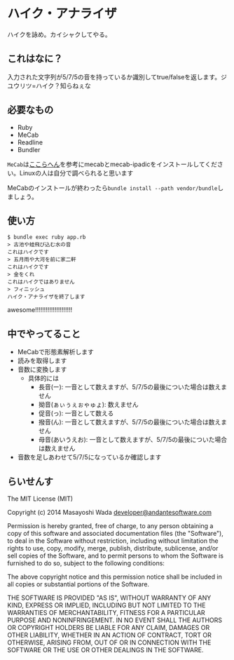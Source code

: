 ハイク・アナライザ
==================

ハイクを詠め。カイシャクしてやる。

## これはなに？

入力された文字列が5/7/5の音を持っているか識別してtrue/falseを返します。ジユウリツ=ハイク？知らねぇな

## 必要なもの
* Ruby
* MeCab
* Readline
* Bundler

`MeCab`は[ここらへん](http://qiita.com/ysk_1031/items/7f0cfb7e9e4c4b9129c9)を参考にmecabとmecab-ipadicをインストールしてください。Linuxの人は自分で調べられると思います


MeCabのインストールが終わったら`bundle install --path vendor/bundle`しましょう。

## 使い方
```
$ bundle exec ruby app.rb
> 古池や蛙飛び込む水の音
これはハイクです
> 五月雨や大河を前に家二軒
これはハイクです
> 金をくれ
これはハイクではありません
> フィニッシュ
ハイク・アナライザを終了します
```

awesome!!!!!!!!!!!!!!!!!!!!!

## 中でやってること
* MeCabで形態素解析します
* 読みを取得します
* 音数に変換します
  * 具体的には
    * 長音(ー): 一音として数えますが、5/7/5の最後についた場合は数えません
    * 拗音(ぁぃぅぇぉゃゅょ): 数えません
    * 促音(っ): 一音として数える
    * 撥音(ん): 一音として数えますが、5/7/5の最後についた場合は数えません
    * 母音(あいうえお): 一音として数えますが、5/7/5の最後についた場合は数えません
* 音数を足しあわせて5/7/5になっているか確認します

## らいせんす
The MIT License (MIT)

Copyright (c) 2014 Masayoshi Wada <developer@andantesoftware.com>

Permission is hereby granted, free of charge, to any person obtaining a copy
of this software and associated documentation files (the "Software"), to deal
in the Software without restriction, including without limitation the rights
to use, copy, modify, merge, publish, distribute, sublicense, and/or sell
copies of the Software, and to permit persons to whom the Software is
furnished to do so, subject to the following conditions:

The above copyright notice and this permission notice shall be included in
all copies or substantial portions of the Software.

THE SOFTWARE IS PROVIDED "AS IS", WITHOUT WARRANTY OF ANY KIND, EXPRESS OR
IMPLIED, INCLUDING BUT NOT LIMITED TO THE WARRANTIES OF MERCHANTABILITY,
FITNESS FOR A PARTICULAR PURPOSE AND NONINFRINGEMENT. IN NO EVENT SHALL THE
AUTHORS OR COPYRIGHT HOLDERS BE LIABLE FOR ANY CLAIM, DAMAGES OR OTHER
LIABILITY, WHETHER IN AN ACTION OF CONTRACT, TORT OR OTHERWISE, ARISING FROM,
OUT OF OR IN CONNECTION WITH THE SOFTWARE OR THE USE OR OTHER DEALINGS IN
THE SOFTWARE.
